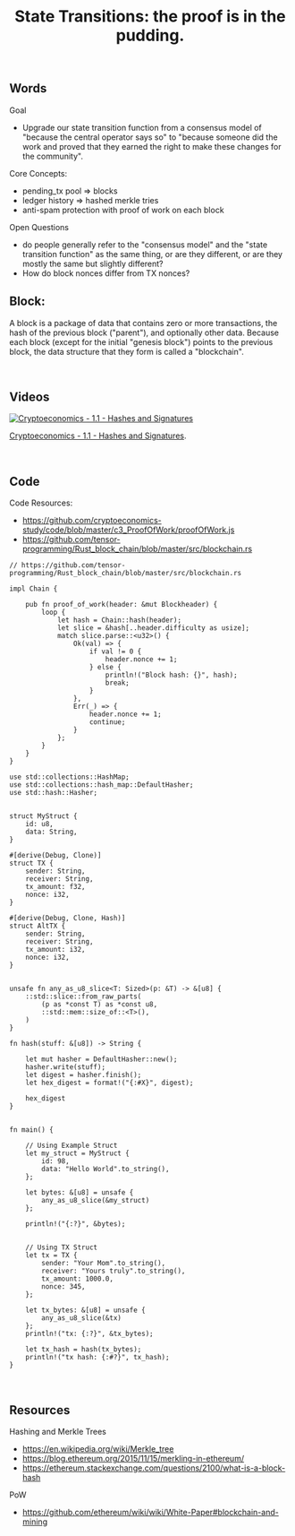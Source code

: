 <h1 align="center">
    State Transitions: the proof is in the pudding.
</h1>

<br>

## Words

Goal
- Upgrade our state transition function from a consensus model of "because the central operator says so" to "because someone did the work and proved that they earned the right to make these changes for the community".

Core Concepts:
- pending_tx pool => blocks
- ledger history => hashed merkle tries
- anti-spam protection with proof of work on each block

Open Questions
- do people generally refer to the "consensus model" and the "state transition function" as the same thing, or are they different, or are they mostly the same but slightly different?
- How do block nonces differ from TX nonces?

## Block:
A block is a package of data that contains zero or more transactions, the hash of the previous block ("parent"), and optionally other data. Because each block (except for the initial "genesis block") points to the previous block, the data structure that they form is called a "blockchain".

<br>

## Videos

[![Cryptoeconomics - 1.1 - Hashes and Signatures](https://img.youtube.com/vi/FLIo_ZjV--U/0.jpg)](https://www.youtube.com/watch?v=FLIo_ZjV--U)

<p>
    <a href="https://cryptoeconomics.study/lectures/chapter-01-1.html">Cryptoeconomics - 1.1 - Hashes and Signatures</a>.
</p>

<br>

## Code

Code Resources:
- https://github.com/cryptoeconomics-study/code/blob/master/c3_ProofOfWork/proofOfWork.js
- https://github.com/tensor-programming/Rust_block_chain/blob/master/src/blockchain.rs

```rust, ignore
// https://github.com/tensor-programming/Rust_block_chain/blob/master/src/blockchain.rs

impl Chain {

    pub fn proof_of_work(header: &mut Blockheader) {
        loop {
            let hash = Chain::hash(header);
            let slice = &hash[..header.difficulty as usize];
            match slice.parse::<u32>() {
                Ok(val) => {
                    if val != 0 {
                        header.nonce += 1;
                    } else {
                        println!("Block hash: {}", hash);
                        break;
                    }
                },
                Err(_) => {
                    header.nonce += 1;
                    continue;
                }
            };
        }
    }
}

use std::collections::HashMap;
use std::collections::hash_map::DefaultHasher;
use std::hash::Hasher;


struct MyStruct {
    id: u8,
    data: String,
}

#[derive(Debug, Clone)]
struct TX {
    sender: String,
    receiver: String,
    tx_amount: f32,
    nonce: i32,
}

#[derive(Debug, Clone, Hash)]
struct AltTX {
    sender: String,
    receiver: String,
    tx_amount: i32,
    nonce: i32,
}


unsafe fn any_as_u8_slice<T: Sized>(p: &T) -> &[u8] {
    ::std::slice::from_raw_parts(
        (p as *const T) as *const u8,
        ::std::mem::size_of::<T>(),
    )
}

fn hash(stuff: &[u8]) -> String {
    
    let mut hasher = DefaultHasher::new();
    hasher.write(stuff);
    let digest = hasher.finish();
    let hex_digest = format!("{:#X}", digest);
        
    hex_digest
}


fn main() {

    // Using Example Struct
    let my_struct = MyStruct {
        id: 98,
        data: "Hello World".to_string(),
    };
    
    let bytes: &[u8] = unsafe { 
        any_as_u8_slice(&my_struct)
    };

    println!("{:?}", &bytes);
    
    
    // Using TX Struct
    let tx = TX {
        sender: "Your Mom".to_string(),
        receiver: "Yours truly".to_string(),
        tx_amount: 1000.0,
        nonce: 345,
    };
    
    let tx_bytes: &[u8] = unsafe {
        any_as_u8_slice(&tx)
    };
    println!("tx: {:?}", &tx_bytes);
    
    let tx_hash = hash(tx_bytes);
    println!("tx hash: {:#?}", tx_hash);
}
```

<br>

## Resources

Hashing and Merkle Trees
- https://en.wikipedia.org/wiki/Merkle_tree
- https://blog.ethereum.org/2015/11/15/merkling-in-ethereum/
- https://ethereum.stackexchange.com/questions/2100/what-is-a-block-hash

PoW
- https://github.com/ethereum/wiki/wiki/White-Paper#blockchain-and-mining

<br>
